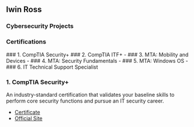 <h2> Iwin Ross </h2>

<h3> Cybersecurity Projects </h3>

<h3> Certifications </h3>
### 1. CompTIA Security+
### 2. CompTIA ITF+
- ### 3. MTA: Mobility and Devices
- ### 4. MTA: Security Fundamentals
- ### 5. MTA: Windows OS
- ### 6. IT Technical Support Specialist

### 1. CompTIA Security+
An industry-standard certification that validates your baseline skills to perform core security functions and pursue an IT security career.
- [Certificate](https://www.yourcertificateurl.com/comptia_security_plus)
- [Official Site](https://www.comptia.org/certifications/security)
